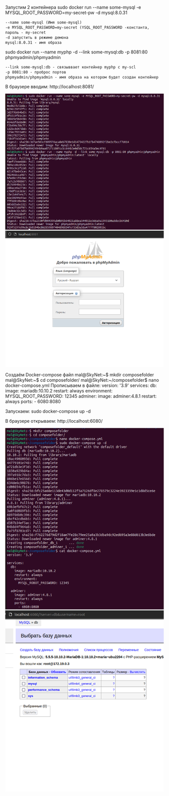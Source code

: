 Запустим 2 контейнера
sudo docker run --name some-mysql -e MYSQL_ROOT_PASSWORD=my-secret-pw -d mysql:8.0.31

	--name some-mysql (Имя some-mysql)
	-e MYSQL_ROOT_PASSWORD=my-secret (YSQL_ROOT_PASSWORD -константа, пароль - my-secret
	-d запустить в режиме демона
	mysql:8.0.31 - имя образа

sudo docker run --name myphp -d --link some-mysql:db -p 8081:80 phpmyadmin/phpmyadmin

	--link some-mysql:db - связыввает контейнер myphp с my-scl
	-p 8081:80 - проброс портов
	phpmyadmin/phpmyadmin - имя образа на котором будет создан контейнер

В браузере вводим: http://localhost:8081/

![Alt text](<Снимок экрана от 2023-10-24 16-54-14-1.png>)
![Alt text](<Снимок экрана от 2023-10-24 17-00-04-1.png>)


Создаём Docker-compose файл
mal@SkyNet:~$ mkdir composefolder
mal@SkyNet:~$ cd composefolder/
mal@SkyNet:~/composefolder$ nano docker-compose.yml
Прописываем в файле:
version: '3.9'
services:
  db:
    image: mariadb:10.10.2
    restart: always
    environment:
      MYSQL_ROOT_PASSWORD: 12345
  adminer:
    image: adminer:4.8.1
    restart: always
    ports:
      - 6080:8080

Запускаем:
sudo docker-compose up -d

В браузере открываем: http://localhost:6080/

![Alt text](<Снимок экрана от 2023-10-24 17-07-09-1.png>)
![Alt text](<Снимок экрана от 2023-10-24 17-15-17-1.png>)